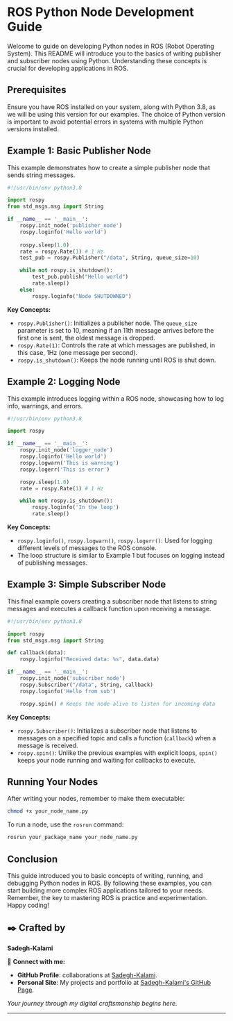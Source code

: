 # ROS Python Node Development Guide

Welcome to guide on developing Python nodes in ROS (Robot Operating System). This README will introduce you to the basics of writing publisher and subscriber nodes using Python. Understanding these concepts is crucial for developing applications in ROS.

## Prerequisites
Ensure you have ROS installed on your system, along with Python 3.8, as we will be using this version for our examples. The choice of Python version is important to avoid potential errors in systems with multiple Python versions installed.

## Example 1: Basic Publisher Node
This example demonstrates how to create a simple publisher node that sends string messages.

```python
#!/usr/bin/env python3.8

import rospy
from std_msgs.msg import String

if __name__ == '__main__':
    rospy.init_node('publisher_node')
    rospy.loginfo('Hello world')
    
    rospy.sleep(1.0)
    rate = rospy.Rate(1) # 1 Hz
    test_pub = rospy.Publisher("/data", String, queue_size=10)

    while not rospy.is_shutdown():
        test_pub.publish("Hello world")
        rate.sleep()
    else:
        rospy.loginfo("Node SHUTDOWNED")
```

**Key Concepts:**
- `rospy.Publisher()`: Initializes a publisher node. The `queue_size` parameter is set to 10, meaning if an 11th message arrives before the first one is sent, the oldest message is dropped.
- `rospy.Rate(1)`: Controls the rate at which messages are published, in this case, 1Hz (one message per second).
- `rospy.is_shutdown()`: Keeps the node running until ROS is shut down.

## Example 2: Logging Node
This example introduces logging within a ROS node, showcasing how to log info, warnings, and errors.

```python
#!/usr/bin/env python3.8

import rospy

if __name__ == '__main__':
    rospy.init_node('logger_node')
    rospy.loginfo('Hello world')
    rospy.logwarn('This is warning')
    rospy.logerr('This is error')

    rospy.sleep(1.0)
    rate = rospy.Rate(1) # 1 Hz

    while not rospy.is_shutdown():
        rospy.loginfo('In the loop')
        rate.sleep()
```

**Key Concepts:**
- `rospy.loginfo()`, `rospy.logwarn()`, `rospy.logerr()`: Used for logging different levels of messages to the ROS console.
- The loop structure is similar to Example 1 but focuses on logging instead of publishing messages.

## Example 3: Simple Subscriber Node
This final example covers creating a subscriber node that listens to string messages and executes a callback function upon receiving a message.

```python
#!/usr/bin/env python3.8

import rospy
from std_msgs.msg import String

def callback(data):
    rospy.loginfo("Received data: %s", data.data)

if __name__ == '__main__':
    rospy.init_node('subscriber_node')
    rospy.Subscriber("/data", String, callback)
    rospy.loginfo('Hello from sub')

    rospy.spin() # Keeps the node alive to listen for incoming data
```

**Key Concepts:**
- `rospy.Subscriber()`: Initializes a subscriber node that listens to messages on a specified topic and calls a function (`callback`) when a message is received.
- `rospy.spin()`: Unlike the previous examples with explicit loops, `spin()` keeps your node running and waiting for callbacks to execute.

## Running Your Nodes
After writing your nodes, remember to make them executable:

```bash
chmod +x your_node_name.py
```

To run a node, use the `rosrun` command:

```bash
rosrun your_package_name your_node_name.py
```

## Conclusion
This guide introduced you to basic concepts of writing, running, and debugging Python nodes in ROS. By following these examples, you can start building more complex ROS applications tailored to your needs. Remember, the key to mastering ROS is practice and experimentation. Happy coding!

## ✒️ Crafted by

**Sadegh-Kalami**

🔗 **Connect with me:**

- **GitHub Profile**: collaborations at [Sadegh-Kalami](https://github.com/Sadegh-Kalami).
- **Personal Site**: My projects and portfolio at [Sadegh-Kalami's GitHub Page](https://sadegh-kalami.github.io/).

*Your journey through my digital craftsmanship begins here.*

---